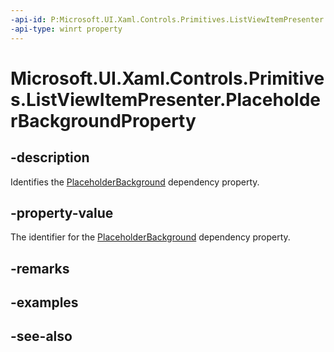 ```yaml
---
-api-id: P:Microsoft.UI.Xaml.Controls.Primitives.ListViewItemPresenter.PlaceholderBackgroundProperty
-api-type: winrt property
---
```


<!-- Property syntax
public Windows.UI.Xaml.DependencyProperty PlaceholderBackgroundProperty { get; }
-->

# Microsoft.UI.Xaml.Controls.Primitives.ListViewItemPresenter.PlaceholderBackgroundProperty

## -description
Identifies the [PlaceholderBackground](listviewitempresenter_placeholderbackground.md) dependency property.

## -property-value
The identifier for the [PlaceholderBackground](listviewitempresenter_placeholderbackground.md) dependency property.

## -remarks

## -examples

## -see-also
